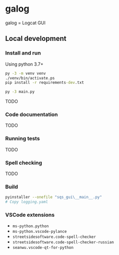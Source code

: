 # galog

galog = Logcat GUI

## Local development

### Install and run

Using python 3.7+

```cmd
py -3 -m venv venv
./venv/bin/activate.ps
pip install -r requirements-dev.txt

py -3 main.py
```

TODO

### Code documentation

TODO

### Running tests

TODO

### Spell checking

TODO

### Build

```bash
pyinstaller --onefile "sqs_gui\__main__.py"
# Copy logging.yaml
```

### VSCode extensions

- `ms-python.python`
- `ms-python.vscode-pylance`
- `streetsidesoftware.code-spell-checker`
- `streetsidesoftware.code-spell-checker-russian`
- `seanwu.vscode-qt-for-python`
